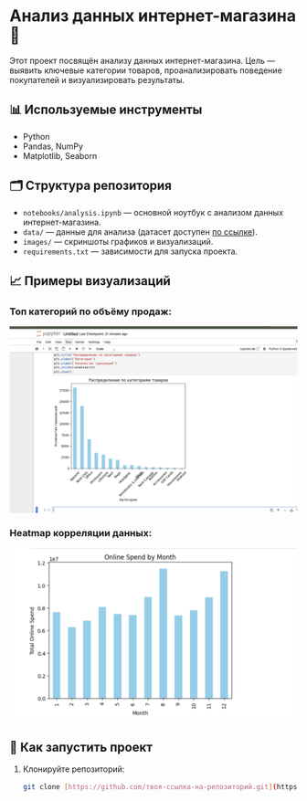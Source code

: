 # Анализ данных интернет-магазина 🛒

Этот проект посвящён анализу данных интернет-магазина. Цель — выявить ключевые категории товаров, проанализировать поведение покупателей и визуализировать результаты.  

## 📊 Используемые инструменты
- Python
- Pandas, NumPy
- Matplotlib, Seaborn

## 🗂️ Структура репозитория
- `notebooks/analysis.ipynb` — основной ноутбук с анализом данных интернет-магазина.
- `data/` — данные для анализа (датасет доступен [по ссылке](https://www.kaggle.com/datasets/jacksondivakarr/online-shopping-dataset)).
- `images/` — скриншоты графиков и визуализаций.
- `requirements.txt` — зависимости для запуска проекта.

## 📈 Примеры визуализаций
### Топ категорий по объёму продаж:
![Пример графика](categoris.png)

### Heatmap корреляции данных:
![Пример графика](corelacia.png)

## 🚀 Как запустить проект
1. Клонируйте репозиторий:
   ```bash
   git clone [https://github.com/твоя-ссылка-на-репозиторий.git](https://github.com/Elli888/data-analysis-project)
